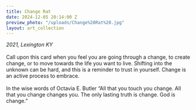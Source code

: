 ```yaml
---
title: Change Rat
date: 2024-12-05 20:14:00 Z
preview_photo: "/uploads/Change%20Rat%20.jpg"
layout: art_collection
---
```


*2021, Lexington KY* <br> 
<br> 
Call upon this card when you feel you are going through a change, to create change, or to move towards the life you want to live. Shifting into the unknown can be hard, and this is a reminder to trust in yourself. Change is an active process to embrace. <br>
<br>
In the wise words of Octavia E. Butler “All that you touch you change. All that you change changes you. The only lasting truth is change. God is change.”